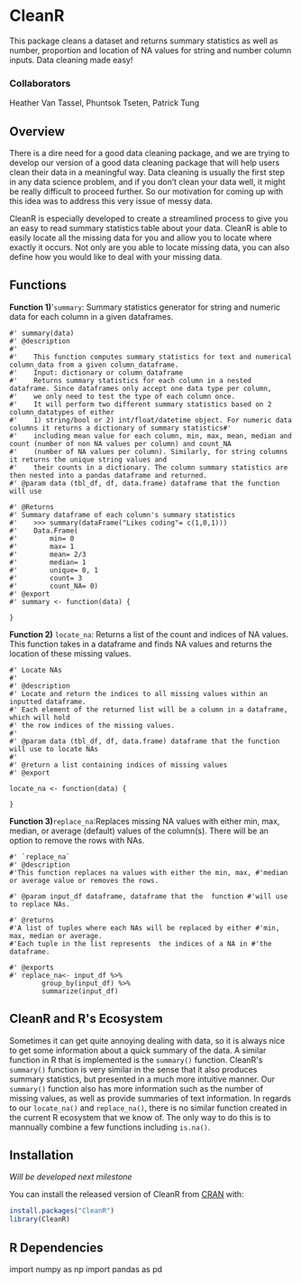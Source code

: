 # CleanR
This package cleans a dataset and returns summary statistics as well as number, proportion and location of NA values for string and number column inputs. Data cleaning made easy!

### Collaborators
Heather Van Tassel, Phuntsok Tseten, Patrick Tung

## Overview
There is a dire need for a good data cleaning package, and we are trying to develop our version of a good data cleaning package that will help users clean their data in a meaningful way. Data cleaning is usually the first step in any data science problem, and if you don’t clean your data well, it might be really difficult to proceed further. So our motivation for coming up with this idea was to address this very issue of messy data.

CleanR is especially developed to create a streamlined process to give you an easy to read summary statistics table about your data. CleanR is able to easily locate all the missing data for you and allow you to locate where exactly it occurs. Not only are you able to locate missing data, you can also define how you would like to deal with your missing data. 

## Functions
**Function 1)**'`summary`: Summary statistics generator for string and numeric data for each column in a given dataframes.
```
#' summary(data)
#' @description
#'
#'    This function computes summary statistics for text and numerical column_data from a given column_dataframe.
#'    Input: dictionary or column_dataframe
#'    Returns summary statistics for each column in a nested dataframe. Since dataframes only accept one data type per column, 
#'    we only need to test the type of each column once.
#'    It will perform two different summary statistics based on 2 column_datatypes of either
#'    1) string/bool or 2) int/float/datetime object. For numeric data columns it returns a dictionary of summary statistics#'
#'    including mean value for each column, min, max, mean, median and count (number of non NA values per column) and count_NA
#'    (number of NA values per column). Similarly, for string columns it returns the unique string values and
#'    their counts in a dictionary. The column summary statistics are then nested into a pandas dataframe and returned.
#' @param data (tbl_df, df, data.frame) dataframe that the function will use    
    
#' @Returns
#' Summary dataframe of each column's summary statistics
#'    >>> summary(dataFrame("Likes coding"= c(1,0,1)))
#'    Data.Frame(
#'        min= 0
#'        max= 1
#'        mean= 2/3
#'        median= 1
#'        unique= 0, 1
#'        count= 3
#'        count_NA= 0)
#' @export
#' summary <- function(data) {

}
```

**Function 2)** `locate_na`: Returns a list of the count and indices of NA values.  This function takes in a dataframe and finds NA values and returns the location of these missing values.

```
#' Locate NAs
#'
#' @description
#' Locate and return the indices to all missing values within an inputted dataframe.
#' Each element of the returned list will be a column in a dataframe, which will hold
#' the row indices of the missing values.
#'
#' @param data (tbl_df, df, data.frame) dataframe that the function will use to locate NAs
#'
#' @return a list containing indices of missing values
#' @export

locate_na <- function(data) {

}

```

**Function 3)**`replace_na`:Replaces missing NA values with either min, max, median, or average (default) values of the column(s). There will be an option to remove the rows with NAs.
```
#' `replace_na`
#' @description
#'This function replaces na values with either the min, max, #'median or average value or removes the rows.

#' @param input_df dataframe, dataframe that the  function #'will use to replace NAs.

#' @returns
#'A list of tuples where each NAs will be replaced by either #'min, max, median or average.
#'Each tuple in the list represents  the indices of a NA in #'the dataframe. 
   
#' @exports
#' replace_na<- input_df %>% 
        group_by(input_df) %>% 
        summarize(input_df)
```

## CleanR and R's Ecosystem
Sometimes it can get quite annoying dealing with data, so it is always nice to get some information about a quick summary of the data. A similar function in R that is implemented is the `summary()` function. CleanR's `summary()` function is very similar in the sense that it also produces summary statistics, but presented in a much more intuitive manner. Our `summary()` function also has more information such as the number of missing values, as well as provide summaries of text information. In regards to our `locate_na()` and `replace_na()`, there is no similar function created in the current R ecosystem that we know of. The only way to do this is to mannually combine a few functions including `is.na()`.

## Installation
*Will be developed next milestone*

You can install the released version of CleanR from [CRAN](https://CRAN.R-project.org) with:

``` r
install.packages("CleanR")
library(CleanR)
```

## R Dependencies

import numpy as np
import pandas as pd
